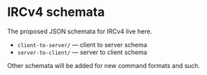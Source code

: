 # IRCv4 schemata
The proposed JSON schemata for IRCv4 live here.

- `client-to-server/` — client to server schema
- `server-to-client/` — server to client schema

Other schemata will be added for new command formats and such.
